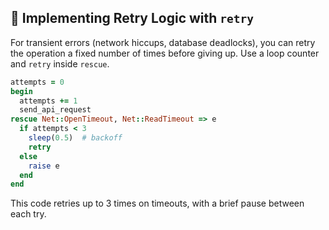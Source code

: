 ## 🔄 Implementing Retry Logic with `retry`

For transient errors (network hiccups, database deadlocks), you can retry the operation a fixed number of times before giving up. Use a loop counter and `retry` inside `rescue`.

```ruby
attempts = 0
begin
  attempts += 1
  send_api_request
rescue Net::OpenTimeout, Net::ReadTimeout => e
  if attempts < 3
    sleep(0.5)  # backoff
    retry
  else
    raise e
  end
end
```

This code retries up to 3 times on timeouts, with a brief pause between each try.